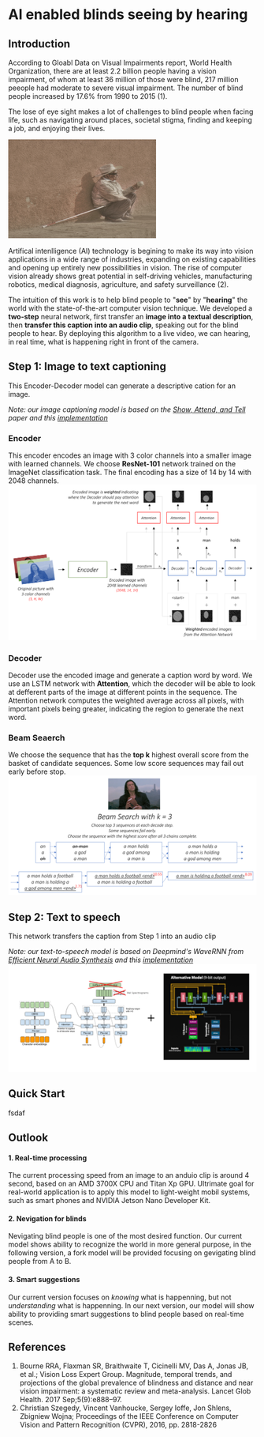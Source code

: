 # AI enabled blinds seeing by hearing
## Introduction
According to Gloabl Data on Visual Impairments report, World Health Organization, there are at least 2.2 billion people having a vision impairment, of whom at least 36 million of those were blind, 217 million peeople had moderate to severe visual impairment. The number of blind people increased by 17.6% from 1990 to 2015 (1).

The lose of eye sight makes a lot of challenges to blind people when facing life, such as navigating around places, societal stigma, finding and keeping a job, and enjoying their lives.

<img src="images/blindman.jpeg"  width="300" height='200'>

Artifical intenlligence (AI) technology is begining to make its way into vision applications in a wide range of industries, expanding on existing capabilities and opening up entirely new possibilities in vision. The rise of computer vision already shows great potential in self-driving vehicles, manufacturing robotics, medical diagnosis, agriculture, and safety surveillance (2).

The intuition of this work is to help blind people to "**see**" by "**hearing**" the world with the state-of-the-art computer vision technique. We developed a **two-step** neural network, first transfer an **image into a textual description**, then **transfer this caption into an audio clip**, speaking out for the blind people to hear. By deploying this algorithm to a live video, we can hearing, in real time, what is happening right in front of the camera.

## Step 1: Image to text captioning
This Encoder-Decoder model can generate a descriptive cation for an image.

*Note: our image captioning model is based on the [Show, Attend, and Tell](https://arxiv.org/abs/1502.03044) paper and this [implementation](https://github.com/sgrvinod/a-PyTorch-Tutorial-to-Image-Captioning)*

### Encoder
This encoder encodes an image with 3 color channels into a smaller image with learned channels. We choose **ResNet-101** network trained on the ImageNet classification task. The final encoding has a size of 14 by 14 with 2048 channels.
<img src="images/model.png">

### Decoder
Decoder use the encoded image and generate a caption word by word. We use an LSTM network with **Attention**, which the decoder will be able to look at defferent parts of the image at different points in the sequence. The Attention network computes the weighted average across all pixels, with important pixels being greater, indicating the region to generate the next word.

### Beam Seaerch
We choose the sequence that has the **top k** highest overall score from the basket of candidate sequences. Some low score sequences may fail out early before stop.
<img src="images/beam_search.png">


## Step 2: Text to speech
This network transfers the caption from Step 1 into an audio clip

*Note: our text-to-speech model is based on Deepmind's WaveRNN from [Efficient Neural Audio Synthesis](https://arxiv.org/abs/1802.08435v1) and this [implementation](https://github.com/fatchord/WaveRNN)*
<img src="images/tacotron_wavernn.png">

## Quick Start
fsdaf

## Outlook
#### 1. Real-time processing
The current processing speed from an image to an anduio clip is around 4 second, based on an AMD 3700X CPU and Titan Xp GPU. Ultrimate goal for real-world application is to apply this model to light-weight mobil systems, such as smart phones and NVIDIA Jetson Nano Developer Kit.
#### 2. Nevigation for blinds
Nevigating blind people is one of the most desired function. Our current model shows ability to recognize the world in more general purpose, in the following version, a fork model will be provided focusing on gevigating blind people from A to B. 
#### 3. Smart suggestions
Our current version focuses on *knowing* what is happenning, but not *understanding* what is happenning. In our next version, our model will show ability to providing smart suggestions to blind people based on real-time scenes.

## References 
1. Bourne RRA, Flaxman SR, Braithwaite T, Cicinelli MV, Das A, Jonas JB, et al.; Vision Loss Expert Group. Magnitude, temporal trends, and projections of the global prevalence of blindness and distance and near vision impairment: a systematic review and meta-analysis. Lancet Glob Health. 2017 Sep;5(9):e888–97.
2. Christian Szegedy, Vincent Vanhoucke, Sergey Ioffe, Jon Shlens, Zbigniew Wojna; Proceedings of the IEEE Conference on Computer Vision and Pattern Recognition (CVPR), 2016, pp. 2818-2826

